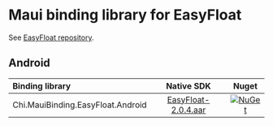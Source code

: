 # Maui binding library for EasyFloat

See [EasyFloat repository](https://github.com/princekin-f/EasyFloat).

## Android

| Binding library | Native SDK | Nuget |
|:-| :-: | :-: |
|Chi.MauiBinding.EasyFloat.Android| [EasyFloat-2.0.4.aar](https://jitpack.io/#princekin-f/EasyFloat/2.0.4)| [![NuGet](https://buildstats.info/nuget/Chi.MauiBinding.EasyFloat.Android?includePreReleases=false)](https://www.nuget.org/packages/Chi.MauiBinding.WeChat.Android/ "Download Chi.MauiBinding.EasyFloat.Android from NuGet.org") |
